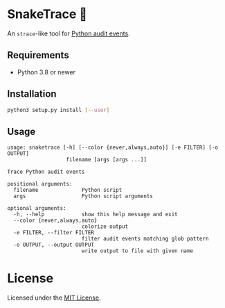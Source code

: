 # SnakeTrace &#x1F40D;

An `strace`-like tool for [Python audit events](https://docs.python.org/3/library/audit_events.html#audit-events).

## Requirements

- Python 3.8 or newer

## Installation

```bash
python3 setup.py install [--user]
```

## Usage

```
usage: snaketrace [-h] [--color {never,always,auto}] [-e FILTER] [-o OUTPUT]
                   filename [args [args ...]]

Trace Python audit events

positional arguments:
  filename              Python script
  args                  Python script arguments

optional arguments:
  -h, --help            show this help message and exit
  --color {never,always,auto}
                        colorize output
  -e FILTER, --filter FILTER
                        filter audit events matching glob pattern
  -o OUTPUT, --output OUTPUT
                        write output to file with given name
``` 

# License

Licensed under the [MIT License](/LICENSE).
